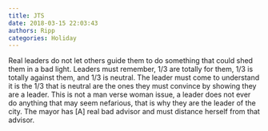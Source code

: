 ```yaml
---
title: JTS
date: 2018-03-15 22:03:43
authors: Ripp
categories: Holiday
---
```


 Real leaders do not let others guide them to do something that could shed them in a bad light. Leaders must remember, 1/3 are totally for them, 1/3 is totally against them, and 1/3 is neutral. The leader must come to understand it is the 1/3 that is neutral are the ones they must convince by showing they are a leader. This is not a man verse woman issue, a leader does not ever do anything that may seem nefarious, that is why they are the leader of the city. The mayor has [A] real bad advisor and must distance herself from that advisor.